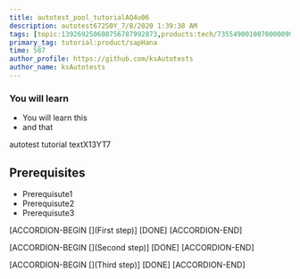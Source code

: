 ```yaml
---
title: autotest_pool_tutorialAQ4u06
description: autotest672S0Y_7/8/2020 1:39:38 AM
tags: [topic:139269250608756787992873,products:tech/73554900100700000996,tutorial:experience/advanced]
primary_tag: tutorial:product/sapHana
time: 587
author_profile: https://github.com/ksAutotests
author_name: ksAutotests
---
```

### You will learn
- You will learn this
- and that

autotest tutorial textX13YT7

## Prerequisites
- Prerequisute1
- Prerequisute2
- Prerequisute3

[ACCORDION-BEGIN [](First step)]
[DONE]
[ACCORDION-END]

[ACCORDION-BEGIN [](Second step)]
[DONE]
[ACCORDION-END]

[ACCORDION-BEGIN [](Third step)]
[DONE]
[ACCORDION-END]

